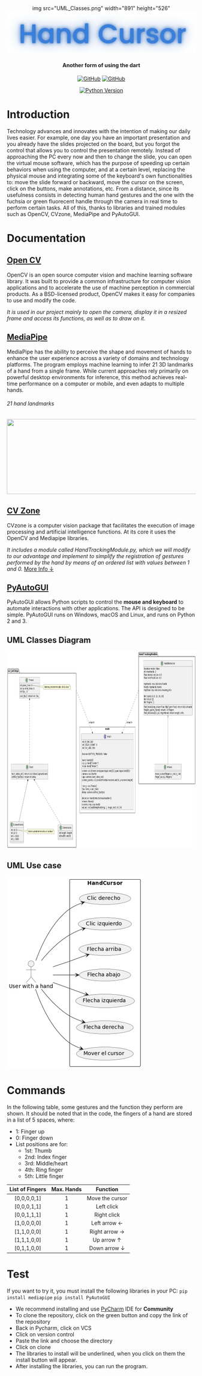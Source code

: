 <div align="center">
img src="UML_Classes.png" width="891" height="526"
  <a href="https://github.com/Slrosales/HandCursor">
    <img src="Hand Cursor.png">
 </a>

  
   <h4>
     Another form of using the dart
   </h4>

 [![GitHub](https://img.shields.io/badge/by-Slrosales-red)](https://github.com/Slrosales)
 [![GitHub](https://img.shields.io/badge/by-JasonEstrada-green)](https://github.com/JasonEstrada)
 
  [![Python Version](https://img.shields.io/badge/python-%3E%3D3.10.4-blue)](https://www.python.org/downloads/release/python-3104/)
     
</div>

# Introduction

Technology advances and innovates with the intention of making our daily lives easier. For example, one day you have an important presentation and you already have the slides projected on the board, but you forgot the control that allows you to control the presentation remotely. Instead of approaching the PC every now and then to change the slide, you can open the virtual mouse software, which has the purpose of speeding up certain behaviors when using the computer, and at a certain level, replacing the physical mouse and integrating some of the keyboard's own functionalities to: move the slide forward or backward, move the cursor on the screen, click on the buttons, make annotations, etc. From a distance, since its usefulness consists in detecting human hand gestures and the one with the fuchsia or green fluorecent handle through the camera in real time to perform certain tasks. All of this, thanks to libraries and trained modules such as OpenCV, CVzone, MediaPipe and PyAutoGUI.

# Documentation

## [Open CV](https://opencv.org/about/)
OpenCV is an open source computer vision and machine learning software library. It was built to provide a common infrastructure for computer vision applications and to accelerate the use of machine perception in commercial products. As a BSD-licensed product, OpenCV makes it easy for companies to use and modify the code.

_It is used in our project mainly to open the camera, display it in a resized frame and access its functions, as well as to draw on it._

## [MediaPipe](https://google.github.io/mediapipe/solutions/hands)
MediaPipe has the ability to perceive the shape and movement of hands to enhance the user experience across a variety of domains and technology platforms. The program employs machine learning to infer 21 3D landmarks of a hand from a single frame. While current approaches rely primarily on powerful desktop environments for inference, this method achieves real-time performance on a computer or mobile, and even adapts to multiple hands.

###### 21 hand landmarks
<img src="https://google.github.io/mediapipe/images/mobile/hand_landmarks.png" width="600" height="200">

## [CV Zone](https://www.computervision.zone/)
CVzone is a computer vision package that facilitates the execution of image processing and artificial intelligence functions. At its core it uses the OpenCV and Mediapipe libraries.

_It includes a module called HandTrackingModule.py, which we will modify to our advantage and implement to simplify the registration of gestures performed by the hand by means of an ordered list with values between 1 and 0._ [More Info ↓](https://github.com/Slrosales/Vrtual-Mouse#commands)

## [PyAutoGUI](https://pyautogui.readthedocs.io/en/latest/)
PyAutoGUI allows Python scripts to control the **mouse and keyboard** to automate interactions with other applications. The API is designed to be simple. PyAutoGUI runs on Windows, macOS and Linux, and runs on Python 2 and 3.

## UML Classes Diagram
<img src="UML_Classes.png" width="891" height="526">

## UML Use case
<img src="UML_case_use.png" width="361" height="511">

# Commands

In the following table, some gestures and the function they perform are shown. It should be noted that in the code, the fingers of a hand are stored in a list of 5 spaces, where:
- 1: Finger up
- 0: Finger down
- List positions are for:
  - 1st: Thumb
  - 2nd: Index finger
  - 3rd: Middle/heart
  - 4th: Ring finger
  - 5th: Little finger

List of Fingers|Max. Hands|Function|
|:----:|:----:|:----:|
[0,0,0,0,1]|1|Move the cursor|
[0,0,0,1,1]|1|Left click|
[0,0,1,1,1]|1|Right click|
[1,0,0,0,0]|1|Left arrow ←|
[1,1,0,0,0]|1|Right arrow →|
[1,1,1,0,0]|1|Up arrow ↑|
[0,1,1,0,0]|1|Down arrow ↓|


# Test
If you want to try it, you must install the following libraries in your PC:
`pip install mediapipe`
`pip install PyAutoGUI`

+ We recommend installing and use [PyCharm](https://www.jetbrains.com/es-es/pycharm/download/#section=windows) IDE for **Community**
+ To clone the repository, click on the green button and copy the link of the repository
+ Back in Pycharm, click on VCS 
+ Click on version control
+ Paste the link and choose the directory
+ Click on clone
+ The libraries to install will be underlined, when you click on them the install button will appear.
+ After installing the libraries, you can run the program.




